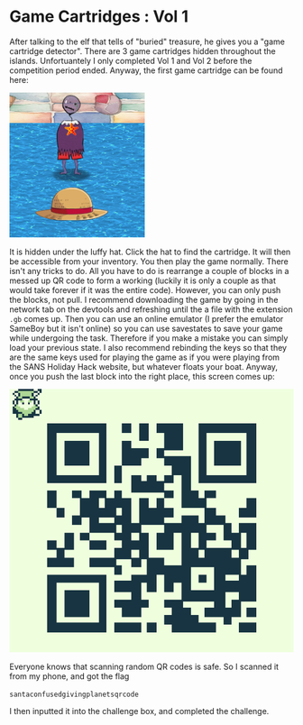 # Game Cartridges : Vol 1
After talking to the elf that tells of "buried" treasure, he gives you a "game cartridge detector". There are 3 game cartridges hidden throughout the islands. Unfortuantely I only completed Vol 1 and Vol 2 before the competition period ended. Anyway, the first game cartridge can be found here:

![](../images/Game-Cartridges-Vol-1-part-1.png)

It is hidden under the luffy hat. Click the hat to find the cartridge. It will then be accessible from your inventory. You then play the game normally. There isn't any tricks to do. All you have to do is rearrange a couple of blocks in a messed up QR code to form a working (luckily it is only a couple as that would take forever if it was the entire code). However, you can only push the blocks, not pull. I recommend downloading the game by going in the network tab on the devtools and refreshing until the a file with the extension `.gb` comes up. Then you can use an online emulator (I prefer the emulator SameBoy but it isn't online) so you can use savestates to save your game while undergoing the task. Therefore if you make a mistake you can simply load your previous state. I also recommend rebinding the keys so that they are the same keys used for playing the game as if you were playing from the SANS Holiday Hack website, but whatever floats your boat. Anyway, once you push the last block into the right place, this screen comes up:

![](../images/Game-Cartridges-Vol-1-part-2.png)

Everyone knows that scanning random QR codes is safe. So I scanned it from my phone, and got the flag

`santaconfusedgivingplanetsqrcode`

I then inputted it into the challenge box, and completed the challenge. 
